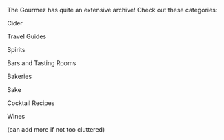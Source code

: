 The Gourmez has quite an extensive archive! Check out these categories:

Cider

Travel Guides

Spirits

Bars and Tasting Rooms

Bakeries

Sake

Cocktail Recipes

Wines

(can add more if not too cluttered)